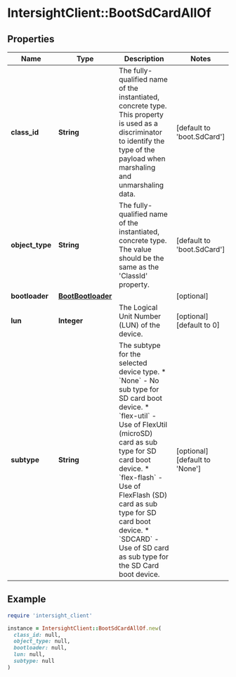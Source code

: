 # IntersightClient::BootSdCardAllOf

## Properties

| Name | Type | Description | Notes |
| ---- | ---- | ----------- | ----- |
| **class_id** | **String** | The fully-qualified name of the instantiated, concrete type. This property is used as a discriminator to identify the type of the payload when marshaling and unmarshaling data. | [default to &#39;boot.SdCard&#39;] |
| **object_type** | **String** | The fully-qualified name of the instantiated, concrete type. The value should be the same as the &#39;ClassId&#39; property. | [default to &#39;boot.SdCard&#39;] |
| **bootloader** | [**BootBootloader**](BootBootloader.md) |  | [optional] |
| **lun** | **Integer** | The Logical Unit Number (LUN) of the device. | [optional][default to 0] |
| **subtype** | **String** | The subtype for the selected device type. * &#x60;None&#x60; - No sub type for SD card boot device. * &#x60;flex-util&#x60; - Use of FlexUtil (microSD) card as sub type for SD card boot device. * &#x60;flex-flash&#x60; - Use of FlexFlash (SD) card as sub type for SD card boot device. * &#x60;SDCARD&#x60; - Use of SD card as sub type for the SD Card boot device. | [optional][default to &#39;None&#39;] |

## Example

```ruby
require 'intersight_client'

instance = IntersightClient::BootSdCardAllOf.new(
  class_id: null,
  object_type: null,
  bootloader: null,
  lun: null,
  subtype: null
)
```

